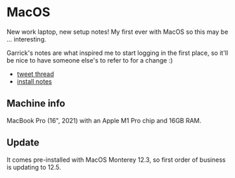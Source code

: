 # MacOS

New work laptop, new setup notes! My first ever with MacOS so this may be ... interesting. 

Garrick's notes are what inspired me to start logging in the first place, so it'll be nice to have someone else's to refer to for a change :) 

- [tweet thread](https://www.garrickadenbuie.com/blog/setting-up-a-new-macbook-pro/) 
- [install notes](https://gist.github.com/gadenbuie/a14cab3d075901d8b25cbaf9e1f1fa7d)

## Machine info

MacBook Pro (16", 2021) with an Apple M1 Pro chip and 16GB RAM. 

## Update

It comes pre-installed with MacOS Monterey 12.3, so first order of business is updating to 12.5. 

## 
